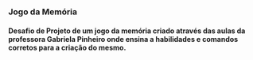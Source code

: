 ### Jogo da Memória 

#### Desafio de Projeto de um jogo da memória criado através das aulas da professora Gabriela Pinheiro onde ensina a habilidades e comandos corretos para a criação do mesmo.


